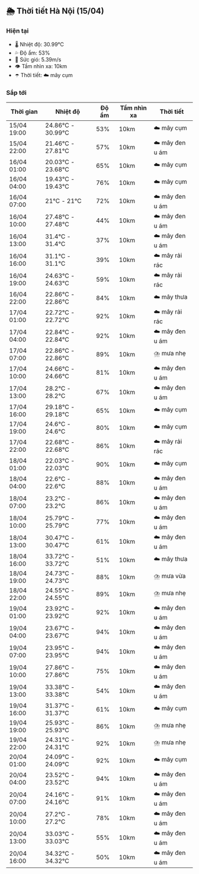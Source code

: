 ## 🌦️ Thời tiết Hà Nội (15/04)

### Hiện tại

- 🌡️ Nhiệt độ: 30.99℃
- 💦 Độ ẩm: 53%
- 💨 Sức gió: 5.39m/s
- 👁️ Tầm nhìn xa: 10km
- ☂️ Thời tiết: ☁️ mây cụm

### Sắp tới

| Thời gian | Nhiệt độ | Độ ẩm | Tầm nhìn xa | Thời tiết |
| --- | --- | --- | --- | --- |
| 15/04 19:00 | 24.86℃ - 30.99℃ | 53% | 10km | ☁️ mây cụm |
| 15/04 22:00 | 21.46℃ - 27.81℃ | 57% | 10km | ☁️ mây đen u ám |
| 16/04 01:00 | 20.03℃ - 23.68℃ | 65% | 10km | ☁️ mây cụm |
| 16/04 04:00 | 19.43℃ - 19.43℃ | 76% | 10km | ☁️ mây cụm |
| 16/04 07:00 | 21℃ - 21℃ | 72% | 10km | ☁️ mây đen u ám |
| 16/04 10:00 | 27.48℃ - 27.48℃ | 44% | 10km | ☁️ mây đen u ám |
| 16/04 13:00 | 31.4℃ - 31.4℃ | 37% | 10km | ☁️ mây đen u ám |
| 16/04 16:00 | 31.1℃ - 31.1℃ | 39% | 10km | ☁️ mây rải rác |
| 16/04 19:00 | 24.63℃ - 24.63℃ | 59% | 10km | ☁️ mây rải rác |
| 16/04 22:00 | 22.86℃ - 22.86℃ | 84% | 10km | ☁️ mây thưa |
| 17/04 01:00 | 22.72℃ - 22.72℃ | 92% | 10km | ☁️ mây rải rác |
| 17/04 04:00 | 22.84℃ - 22.84℃ | 92% | 10km | ☁️ mây đen u ám |
| 17/04 07:00 | 22.86℃ - 22.86℃ | 89% | 10km | ⛈️ mưa nhẹ |
| 17/04 10:00 | 24.66℃ - 24.66℃ | 81% | 10km | ☁️ mây đen u ám |
| 17/04 13:00 | 28.2℃ - 28.2℃ | 67% | 10km | ☁️ mây đen u ám |
| 17/04 16:00 | 29.18℃ - 29.18℃ | 65% | 10km | ☁️ mây cụm |
| 17/04 19:00 | 24.6℃ - 24.6℃ | 80% | 10km | ☁️ mây cụm |
| 17/04 22:00 | 22.68℃ - 22.68℃ | 86% | 10km | ☁️ mây rải rác |
| 18/04 01:00 | 22.03℃ - 22.03℃ | 90% | 10km | ☁️ mây cụm |
| 18/04 04:00 | 22.6℃ - 22.6℃ | 88% | 10km | ☁️ mây đen u ám |
| 18/04 07:00 | 23.2℃ - 23.2℃ | 86% | 10km | ☁️ mây đen u ám |
| 18/04 10:00 | 25.79℃ - 25.79℃ | 77% | 10km | ☁️ mây đen u ám |
| 18/04 13:00 | 30.47℃ - 30.47℃ | 61% | 10km | ☁️ mây đen u ám |
| 18/04 16:00 | 33.72℃ - 33.72℃ | 51% | 10km | ☁️ mây thưa |
| 18/04 19:00 | 24.73℃ - 24.73℃ | 88% | 10km | ⛈️ mưa vừa |
| 18/04 22:00 | 24.55℃ - 24.55℃ | 89% | 10km | ⛈️ mưa nhẹ |
| 19/04 01:00 | 23.92℃ - 23.92℃ | 92% | 10km | ☁️ mây đen u ám |
| 19/04 04:00 | 23.67℃ - 23.67℃ | 94% | 10km | ☁️ mây đen u ám |
| 19/04 07:00 | 23.95℃ - 23.95℃ | 94% | 10km | ☁️ mây đen u ám |
| 19/04 10:00 | 27.86℃ - 27.86℃ | 75% | 10km | ☁️ mây đen u ám |
| 19/04 13:00 | 33.38℃ - 33.38℃ | 54% | 10km | ☁️ mây đen u ám |
| 19/04 16:00 | 31.37℃ - 31.37℃ | 61% | 10km | ☁️ mây cụm |
| 19/04 19:00 | 25.93℃ - 25.93℃ | 86% | 10km | ⛈️ mưa nhẹ |
| 19/04 22:00 | 24.31℃ - 24.31℃ | 92% | 10km | ⛈️ mưa nhẹ |
| 20/04 01:00 | 24.09℃ - 24.09℃ | 92% | 10km | ☁️ mây cụm |
| 20/04 04:00 | 23.52℃ - 23.52℃ | 94% | 10km | ☁️ mây đen u ám |
| 20/04 07:00 | 24.16℃ - 24.16℃ | 91% | 10km | ☁️ mây đen u ám |
| 20/04 10:00 | 27.2℃ - 27.2℃ | 78% | 10km | ☁️ mây đen u ám |
| 20/04 13:00 | 33.03℃ - 33.03℃ | 55% | 10km | ☁️ mây đen u ám |
| 20/04 16:00 | 34.32℃ - 34.32℃ | 50% | 10km | ☁️ mây đen u ám |
